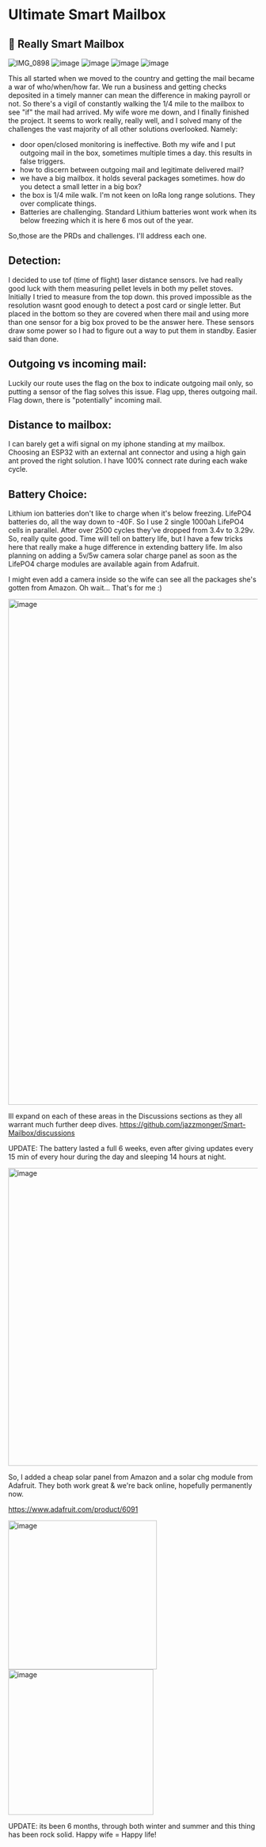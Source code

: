 # Ultimate Smart Mailbox
## 👋 Really Smart Mailbox

![IMG_0898](https://github.com/user-attachments/assets/589818ac-c647-4411-996b-f8bd7c9f2783) ![image](https://github.com/user-attachments/assets/d22fc5bf-06ad-4461-b9f1-45b5aef52140)
![image](https://github.com/user-attachments/assets/7ef88d97-25d6-4b1b-8b45-2d1d94712f97)
![image](https://github.com/user-attachments/assets/d06128d1-f7f8-444b-920e-5a9b431a2094)
![image](https://github.com/user-attachments/assets/e15b5274-1175-4aa9-9c47-7a3dac161b37)

This all started when we moved to the country and getting the mail became a war of who/when/how far.  We run a business and getting checks deposited in a timely manner can mean the difference in making payroll or not.  So there's a vigil of constantly walking the 1/4 mile to the mailbox to see "if" the mail had arrived.  My wife wore me down, and I finally finished the project. It seems to work really, really well, and I solved many of the challenges the vast majority of all other solutions overlooked. Namely:

  - door open/closed monitoring is ineffective.  Both my wife and I put outgoing mail in the box, sometimes multiple times a day. this results in false triggers.
  - how to discern between outgoing mail and legitimate delivered mail?
  - we have a big mailbox. it holds several packages sometimes. how do you detect a small letter in a big box?
  - the box is 1/4 mile walk. I'm not keen on loRa long range solutions. They over complicate things.
  - Batteries are challenging.  Standard Lithium batteries wont work when its below freezing which it is here 6 mos out of the year.

So,those are the PRDs and challenges. I'll address each one.

## Detection:
I decided to use tof (time of flight) laser distance sensors. Ive had really good luck with them measuring pellet levels in both my pellet stoves. Initially I tried to measure from the top down. this proved impossible as the resolution wasnt good enough to detect a post card or single letter.  But placed in the bottom so they are covered when there mail and using more than one sensor for a big box proved to be the answer here. These sensors draw some power so I had to figure out a way to put them in standby. Easier said than done.

## Outgoing vs incoming mail: 
Luckily our route uses the flag on the box to indicate outgoing mail only, so putting a sensor of the flag solves this issue.  Flag upp, theres outgoing mail.  Flag down, there is "potentially" incoming mail.

## Distance to mailbox: 
I can barely get a wifi signal on my iphone standing at my mailbox. Choosing an ESP32 with an external ant connector and using a high gain ant proved the right solution. I have 100% connect rate during each wake cycle.

## Battery Choice: 
Lithium ion batteries don't like to charge when it's below freezing. LifePO4 batteries do, all the way down to -40F. So I use 2 single 1000ah LifePO4 cells in parallel.  After over 2500 cycles they've dropped from 3.4v to 3.29v. So, really quite good.  Time will tell on battery life, but I have a few tricks here that really make a huge difference in extending battery life. Im also planning on adding a 5v/5w camera solar charge panel as soon as the LifePO4 charge modules are available again from Adafruit.

I might even add a camera inside so the wife can see all the packages she's gotten from Amazon.  Oh wait... That's for me :)

<img width="1019" alt="image" src="https://github.com/user-attachments/assets/dfdec941-0bc4-4731-8959-b0a08b416819">

Ill expand on each of these areas in the Discussions sections as they all warrant much further deep dives. 
https://github.com/jazzmonger/Smart-Mailbox/discussions

UPDATE:
The battery lasted a full 6 weeks, even after giving updates every 15 min of every hour during the day and sleeping 14 hours at night.

<img width="600" alt="image" src="https://github.com/user-attachments/assets/5e91798f-1a4c-437a-9105-0fe9d54a78e9" />

So, I added a cheap solar panel from Amazon and a solar chg module from Adafruit.  They both work great & we're back online, hopefully permanently now.

https://www.adafruit.com/product/6091

<img width="300" alt="image" src="https://github.com/user-attachments/assets/5146d28e-c37b-4a5c-8791-fcbbf8961a29" />

<img width="293" alt="image" src="https://github.com/user-attachments/assets/07a0632d-131b-47ab-ae4f-d1c2834ddd89" />

UPDATE: its been 6 months, through both winter and summer and this thing has been rock solid. Happy wife = Happy life!
